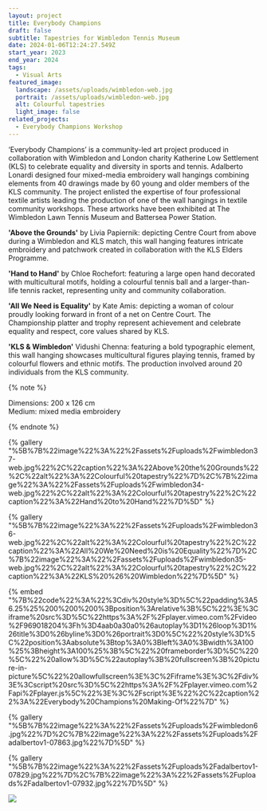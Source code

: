 ```yaml
---
layout: project
title: Everybody Champions
draft: false
subtitle: Tapestries for Wimbledon Tennis Museum
date: 2024-01-06T12:24:27.549Z
start_year: 2023
end_year: 2024
tags:
  - Visual Arts
featured_image:
  landscape: /assets/uploads/wimbledon-web.jpg
  portrait: /assets/uploads/wimbledon-web.jpg
  alt: Colourful tapestries
  light_image: false
related_projects:
  - Everybody Champions Workshop
---
```

‘Everybody Champions’ is a community-led art project produced in collaboration with Wimbledon and London charity Katherine Low Settlement (KLS) to celebrate equality and diversity in sports and tennis. Adalberto Lonardi designed four mixed-media embroidery wall hangings combining elements from 40 drawings made by 60 young and older members of the KLS community. The project enlisted the expertise of four professional textile artists leading the production of one of the wall hangings in textile community workshops. These artworks have been exhibited at The Wimbledon Lawn Tennis Museum and Battersea Power Station.

**'Above the Grounds'**
by Livia Papiernik: depicting Centre Court from above during a Wimbledon and KLS match, this wall hanging features intricate embroidery and patchwork created in collaboration with the KLS Elders Programme. 

**'Hand to Hand'**
by Chloe Rochefort: featuring a large open hand decorated with multicultural motifs, holding a colourful tennis ball and a larger-than-life tennis racket, representing unity and community collaboration.

**'All We Need is Equality'**
by Kate Amis: depicting a woman of colour proudly looking forward in front of a net on Centre Court. The Championship platter and trophy represent achievement and celebrate equality and respect, core values shared by KLS.

**'KLS & Wimbledon'**
Vidushi Chenna: featuring a bold typographic element, this wall hanging showcases multicultural figures playing tennis, framed by colourful flowers and ethnic motifs. The production involved around 20 individuals from the KLS community. 

{% note %}








Dimensions: 200 x 126 cm\
Medium: mixed media embroidery








{% endnote %}

{% gallery "%5B%7B%22image%22%3A%22%2Fassets%2Fuploads%2Fwimbledon37-web.jpg%22%2C%22caption%22%3A%22Above%20the%20Grounds%22%2C%22alt%22%3A%22Colourful%20tapestry%22%7D%2C%7B%22image%22%3A%22%2Fassets%2Fuploads%2Fwimbledon34-web.jpg%22%2C%22alt%22%3A%22Colourful%20tapestry%22%2C%22caption%22%3A%22Hand%20to%20Hand%22%7D%5D" %}

{% gallery "%5B%7B%22image%22%3A%22%2Fassets%2Fuploads%2Fwimbledon36-web.jpg%22%2C%22alt%22%3A%22Colourful%20tapestry%22%2C%22caption%22%3A%22All%20We%20Need%20is%20Equality%22%7D%2C%7B%22image%22%3A%22%2Fassets%2Fuploads%2Fwimbledon35-web.jpg%22%2C%22alt%22%3A%22Colourful%20tapestry%22%2C%22caption%22%3A%22KLS%20%26%20Wimbledon%22%7D%5D" %}

{% embed "%7B%22code%22%3A%22%3Cdiv%20style%3D%5C%22padding%3A56.25%25%200%200%200%3Bposition%3Arelative%3B%5C%22%3E%3Ciframe%20src%3D%5C%22https%3A%2F%2Fplayer.vimeo.com%2Fvideo%2F969018204%3Fh%3D4aab0a30a0%26autoplay%3D1%26loop%3D1%26title%3D0%26byline%3D0%26portrait%3D0%5C%22%20style%3D%5C%22position%3Aabsolute%3Btop%3A0%3Bleft%3A0%3Bwidth%3A100%25%3Bheight%3A100%25%3B%5C%22%20frameborder%3D%5C%220%5C%22%20allow%3D%5C%22autoplay%3B%20fullscreen%3B%20picture-in-picture%5C%22%20allowfullscreen%3E%3C%2Fiframe%3E%3C%2Fdiv%3E%3Cscript%20src%3D%5C%22https%3A%2F%2Fplayer.vimeo.com%2Fapi%2Fplayer.js%5C%22%3E%3C%2Fscript%3E%22%2C%22caption%22%3A%22Everybody%20Champions%20Making-Of%22%7D" %}

{% gallery "%5B%7B%22image%22%3A%22%2Fassets%2Fuploads%2Fwimbledon6.jpg%22%7D%2C%7B%22image%22%3A%22%2Fassets%2Fuploads%2Fadalbertov1-07863.jpg%22%7D%5D" %}

{% gallery "%5B%7B%22image%22%3A%22%2Fassets%2Fuploads%2Fadalbertov1-07829.jpg%22%7D%2C%7B%22image%22%3A%22%2Fassets%2Fuploads%2Fadalbertov1-07932.jpg%22%7D%5D" %}

![](/assets/uploads/wimbledon31.jpg)